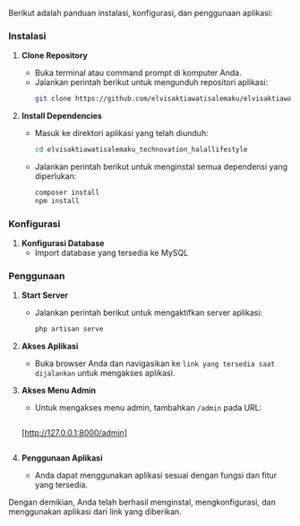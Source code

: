 Berikut adalah panduan instalasi, konfigurasi, dan penggunaan aplikasi:

### Instalasi

1. **Clone Repository**
   - Buka terminal atau command prompt di komputer Anda.
   - Jalankan perintah berikut untuk mengunduh repositori aplikasi:
     ```sh
     git clone https://github.com/elvisaktiawatisalemaku/elvisaktiawatisalemaku_technovation_halallifestyle
     ```

2. **Install Dependencies**
   - Masuk ke direktori aplikasi yang telah diunduh:
     ```sh
     cd elvisaktiawatisalemaku_technovation_halallifestyle
     ```
   - Jalankan perintah berikut untuk menginstal semua dependensi yang diperlukan:
     ```sh
     composer install
     npm install
     ```

### Konfigurasi

1. **Konfigurasi Database**
   - Import database yang tersedia ke MySQL

### Penggunaan

1. **Start Server**
   - Jalankan perintah berikut untuk mengaktifkan server aplikasi:
     ```sh
     php artisan serve
     ```

2. **Akses Aplikasi**
   - Buka browser Anda dan navigasikan ke `link yang tersedia saat dijalankan` untuk mengakses aplikasi.

3. **Akses Menu Admin**
   - Untuk mengakses menu admin, tambahkan `/admin` pada URL:
     ```sh misalnya:
    [http://127.0.0.1:8000/admin]
     ```

4. **Penggunaan Aplikasi**
   - Anda dapat menggunakan aplikasi sesuai dengan fungsi dan fitur yang tersedia.

Dengan demikian, Anda telah berhasil menginstal, mengkonfigurasi, dan menggunakan aplikasi dari link yang diberikan.
